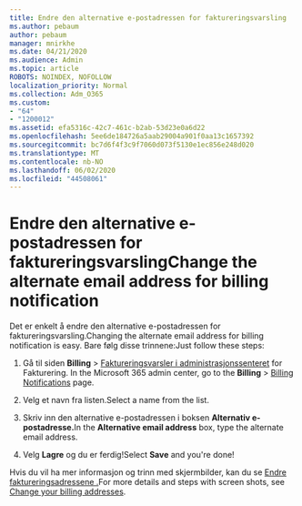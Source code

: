 ```yaml
---
title: Endre den alternative e-postadressen for faktureringsvarsling
ms.author: pebaum
author: pebaum
manager: mnirkhe
ms.date: 04/21/2020
ms.audience: Admin
ms.topic: article
ROBOTS: NOINDEX, NOFOLLOW
localization_priority: Normal
ms.collection: Adm_O365
ms.custom:
- "64"
- "1200012"
ms.assetid: efa5316c-42c7-461c-b2ab-53d23e0a6d22
ms.openlocfilehash: 5ee6de184726a5aab29004a901f0aa13c1657392
ms.sourcegitcommit: bc7d6f4f3c9f7060d073f5130e1ec856e248d020
ms.translationtype: MT
ms.contentlocale: nb-NO
ms.lasthandoff: 06/02/2020
ms.locfileid: "44508061"
---
```

# <a name="change-the-alternate-email-address-for-billing-notification"></a><span data-ttu-id="1d1ca-102">Endre den alternative e-postadressen for faktureringsvarsling</span><span class="sxs-lookup"><span data-stu-id="1d1ca-102">Change the alternate email address for billing notification</span></span>

<span data-ttu-id="1d1ca-103">Det er enkelt å endre den alternative e-postadressen for faktureringsvarsling.</span><span class="sxs-lookup"><span data-stu-id="1d1ca-103">Changing the alternate email address for billing notification is easy.</span></span> <span data-ttu-id="1d1ca-104">Bare følg disse trinnene:</span><span class="sxs-lookup"><span data-stu-id="1d1ca-104">Just follow these steps:</span></span>
  
1. <span data-ttu-id="1d1ca-105">Gå til siden **Billing** \> [Faktureringsvarsler i administrasjonssenteret](https://go.microsoft.com/fwlink/p/?linkid=853212) for Fakturering.  </span><span class="sxs-lookup"><span data-stu-id="1d1ca-105">In the Microsoft 365 admin center, go to the **Billing** \>  [Billing Notifications](https://go.microsoft.com/fwlink/p/?linkid=853212) page.</span></span>

2. <span data-ttu-id="1d1ca-106">Velg et navn fra listen.</span><span class="sxs-lookup"><span data-stu-id="1d1ca-106">Select a name from the list.</span></span>

3. <span data-ttu-id="1d1ca-107">Skriv inn den alternative e-postadressen i boksen **Alternativ e-postadresse.**</span><span class="sxs-lookup"><span data-stu-id="1d1ca-107">In the **Alternative email address** box, type the alternate email address.</span></span>

4. <span data-ttu-id="1d1ca-108">Velg **Lagre** og du er ferdig!</span><span class="sxs-lookup"><span data-stu-id="1d1ca-108">Select **Save** and you're done!</span></span>

<span data-ttu-id="1d1ca-109">Hvis du vil ha mer informasjon og trinn med skjermbilder, kan du se [Endre faktureringsadressene .](https://docs.microsoft.com/microsoft-365/commerce/billing-and-payments/change-your-billing-addresses)</span><span class="sxs-lookup"><span data-stu-id="1d1ca-109">For more details and steps with screen shots, see [Change your billing addresses](https://docs.microsoft.com/microsoft-365/commerce/billing-and-payments/change-your-billing-addresses).</span></span>
  